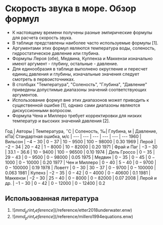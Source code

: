 # Скорость звука в море. Обзор формул

- К настоящему времени получены разные эмпирические формулы для расчета скорость звука.
- В таблице представлены наиболее часто используемые формулы [1].
- Аргументами этих формул являются температура воды, соленость, гидростатическое давление или глубина.
- Формулы Лероя (обе), Медвина, Куппенза и Маккензи изначально имеют аргумент - глубину, остальные - давление.
- Для единообразия в таблице выполнено округление и пересчет единиц давления и глубины, изначальные значения следует смотреть в первоисточниках.
- В столбцах "Температура", "Соленость", "Глубина", "Давление" приведены допустимые диапазоны значений соответствующих аргументов.
- Использование формул вне этих диапазонов может приводить к существенной ошибке [1], однако сами диапазоны являются дискуссионными вопросом.
- Формула Чена и Миллеро требует корректировки для низких температур и высоких значений давления [2].

Год | Авторы | Температура, $^{\circ}\text{C}$ | Соленость, $‰$| Глубина, $\text{м}$ | Давление, $\text{кПа}$| Стандартная ошибка, $\text{м/с}$
| --- | --- | ---  | --- | --- | ---
1960 | Вильсон       | $-4-30$ | $0-37$      | $10-9500$ | $100-98000$ | $0.30$
1969 | Лерой         | $-2-34$ | $20-42$     | $1-8000$  | $10-82000$  | $0.20$
1971 | Фрай и Паг    | $-3-30$ | $33.1-36.6$ | $10-9400$ | $100-96500$ | $0.10$
1974 | Дель Гроссо   | $0-35$  | $29-43$     | $0-9500$  | $0-98000$   | $0.05$
1975 | Медвин        | $0-35$  | $0-45$      | $0-1000$  | $0-10000$   | $0.20$
1977 | Чен и Миллеро | $0-40$  | $5-40$      | $0-9700$  | $0-100000$  | $0.19$
1978 | Ловетт        | $0-30$  | $30-37$     | $0-9700$  | $0-100000$  | $0.063$
1981 | Купенз        | $-2-35$ | $0-42$      | $0-4000$  | $0-40600$   | $0.1$
1981 | Маккензи      | $-2-30$ | $25-40$     | $0-8000$  | $0-82000$   | $0.07$
2008 | Лерой и др.   | $-1-30$ | $0-42$      | $0-12000$ | $0-12400$   | $0.2$

## Использованная литература
1. ![$mmd_print_reference]($/reference/etter2018underwater.enw)
1. ![$mmd_print_reference]($/reference/millero1994equations.enw)
  
